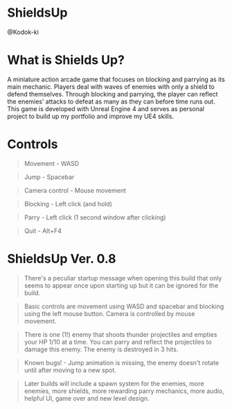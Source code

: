 # ShieldsUp
@Kodok-ki

What is Shields Up?
=========================
A miniature action arcade game that focuses on blocking and parrying as its main mechanic. Players deal with waves of enemies with only a shield to defend themselves. Through blocking and parrying, the player can reflect the enemies’ attacks to defeat as many as they can before time runs out. This game is developed with Unreal Engine 4 and serves as personal project to build up my portfolio and improve my UE4 skills.

Controls
=========================
>Movement - WASD

>Jump - Spacebar

>Camera control - Mouse movement

>Blocking - Left click (and hold)

>Parry - Left click (1 second window after clicking)

>Quit - Alt+F4


ShieldsUp Ver. 0.8
=========================
>There's a peculiar startup message when opening this build that only seems to appear once upon starting up but it can be ignored for the build.

>Basic controls are movement using WASD and spacebar and blocking using the left mouse button. Camera is controlled by mouse movement.

>There is one (1!) enemy that shoots thunder projectiles and empties your HP 1/10 at a time. You can parry and reflect the projectiles to damage this enemy. The enemy is destroyed in 3 hits.

>Known bugs! - Jump animation is missing, the enemy doesn't rotate until after moving to a new spot.

>Later builds will include a spawn system for the enemies, more enemies, more shields, more rewarding parry mechanics, more audio, helpful UI, game over and new level design.
